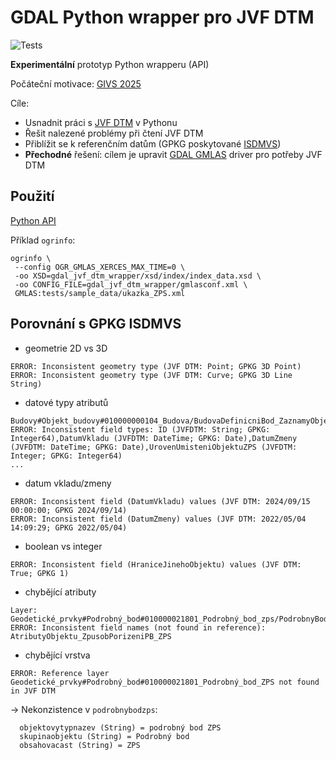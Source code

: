 # GDAL Python wrapper pro JVF DTM

![Tests](https://github.com/ctu-geoforall-lab/gdal-jvf-dtm-wrapper/actions/workflows/your-workflow-file.yml/badge.svg)

**Experimentální** prototyp Python wrapperu (API)

Počáteční motivace: [GIVS 2025](https://tinyurl.com/givs2025-landa)

Cíle:

- Usnadnit práci s [JVF DTM](https://cuzk.gov.cz/DMVS/JVF-DTM.aspx) v
  Pythonu
- Řešit nalezené problémy při čtení JVF DTM
- Přiblížit se k referenčním datům (GPKG poskytované
  [ISDMVS](https://dmvs.cuzk.gov.cz/portal))
- **Přechodné** řešení: cílem je upravit [GDAL
  GMLAS](https://gdal.org/en/stable/drivers/vector/gmlas.html) driver
  pro potřeby JVF DTM

## Použití

[Python API](./docs/notebooks/usage.ipynb)

Příklad `ogrinfo`:

```
ogrinfo \
 --config OGR_GMLAS_XERCES_MAX_TIME=0 \
 -oo XSD=gdal_jvf_dtm_wrapper/xsd/index/index_data.xsd \
 -oo CONFIG_FILE=gdal_jvf_dtm_wrapper/gmlasconf.xml \
 GMLAS:tests/sample_data/ukazka_ZPS.xml
```

## Porovnání s GPKG ISDMVS

- geometrie 2D vs 3D

```
ERROR: Inconsistent geometry type (JVF DTM: Point; GPKG 3D Point)
ERROR: Inconsistent geometry type (JVF DTM: Curve; GPKG 3D Line String)
```

- datové typy atributů

```
Budovy#Objekt_budovy#010000000104_Budova/BudovaDefinicniBod_ZaznamyObjektu_ZaznamObjektu
ERROR: Inconsistent field types: ID (JVFDTM: String; GPKG: Integer64),DatumVkladu (JVFDTM: DateTime; GPKG: Date),DatumZmeny (JVFDTM: DateTime; GPKG: Date),UrovenUmisteniObjektuZPS (JVFDTM: Integer; GPKG: Integer64)
...
```


- datum vkladu/zmeny

```
ERROR: Inconsistent field (DatumVkladu) values (JVF DTM: 2024/09/15 00:00:00; GPKG 2024/09/14)
ERROR: Inconsistent field (DatumZmeny) values (JVF DTM: 2022/05/04 14:09:29; GPKG 2022/05/04)
```

- boolean vs integer

```
ERROR: Inconsistent field (HraniceJinehoObjektu) values (JVF DTM: True; GPKG 1)
```

- chybějící atributy

```
Layer: Geodetické_prvky#Podrobný_bod#010000021801_Podrobný_bod_zps/PodrobnyBodZPS_ZaznamyObjektu_ZaznamObjektu
ERROR: Inconsistent field names (not found in reference): AtributyObjektu_ZpusobPorizeniPB_ZPS
```

- chybějící vrstva

```
ERROR: Reference layer Geodetické_prvky#Podrobný_bod#010000021801_Podrobný_bod_ZPS not found in JVF DTM
```

-> Nekonzistence v `podrobnybodzps`: 

```
  objektovytypnazev (String) = podrobný bod ZPS
  skupinaobjektu (String) = Podrobný bod
  obsahovacast (String) = ZPS
```

